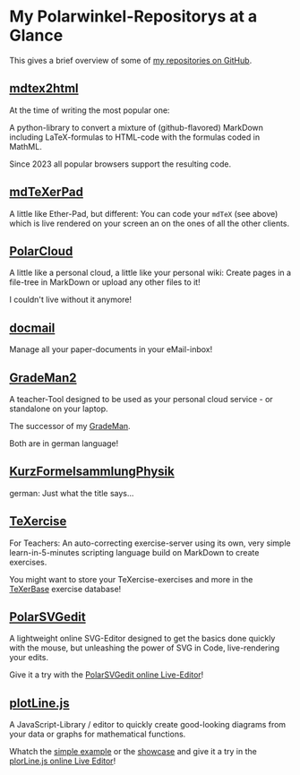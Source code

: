 # My Polarwinkel-Repositorys at a Glance

This gives a brief overview of some of [my repositories on GitHub](https://github.com/polarwinkel).

## [mdtex2html](https://github.com/polarwinkel/mdtex2html)

At the time of writing the most popular one:

A python-library to convert a mixture of (github-flavored) MarkDown including LaTeX-formulas to HTML-code with the formulas coded in MathML.

Since 2023 all popular browsers support the resulting code.

## [mdTeXerPad](https://github.com/polarwinkel/mdTeXerPad)

A little like Ether-Pad, but different: You can code your `mdTeX` (see above) which is live rendered on your screen an on the ones of all the other clients.

## [PolarCloud](https://github.com/polarwinkel/PolarCloud)

A little like a personal cloud, a little like your personal wiki: Create pages in a file-tree in MarkDown or upload any other files to it!

I couldn't live without it anymore!

## [docmail](https://github.com/polarwinkel/docmail)

Manage all your paper-documents in your eMail-inbox!

## [GradeMan2](https://github.com/polarwinkel/GradeMan2)

A teacher-Tool designed to be used as your personal cloud service - or standalone on your laptop.

The successor of my [GradeMan](https://github.com/polarwinkel/GradeMan).

Both are in german language!

## [KurzFormelsammlungPhysik](https://github.com/polarwinkel/KurzFormelsammlungPhysik)

german: Just what the title says...

## [TeXercise](https://github.com/polarwinkel/TeXercise)

For Teachers: An auto-correcting exercise-server using its own, very simple learn-in-5-minutes scripting language build on MarkDown to create exercises.

You might want to store your TeXercise-exercises and more in the [TeXerBase](https://github.com/polarwinkel/TeXerBase) exercise database!

## [PolarSVGedit](https://github.com/polarwinkel/PolarSVGedit)

A lightweight online SVG-Editor designed to get the basics done quickly with the mouse, but unleashing the power of SVG in Code, live-rendering your edits.

Give it a try with the [PolarSVGedit online Live-Editor](https://polarwinkel.github.io/PolarSVGedit/PolarSVGedit.html)!

## [plotLine.js](https://github.com/polarwinkel/plotLine.js)

A JavaScript-Library / editor to quickly create good-looking diagrams from your data or graphs for mathematical functions.

Whatch the [simple example](https://polarwinkel.github.io/plotLine.js/examples/simple.html) or the [showcase](https://polarwinkel.github.io/plotLine.js/examples/showcase.html) and give it a try in the [plorLine.js online Live Editor](https://polarwinkel.github.io/plotLine.js/liveEditor/liveEditor.html)!

